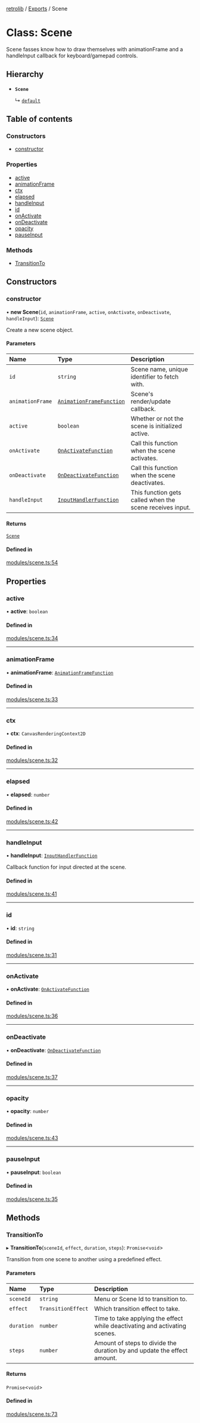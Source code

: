[retrolib](../README.md) / [Exports](../modules.md) / Scene

# Class: Scene

Scene fasses know how to draw themselves with animationFrame and a handleInput callback
for keyboard/gamepad controls.

## Hierarchy

- **`Scene`**

  ↳ [`default`](menu.default.md)

## Table of contents

### Constructors

- [constructor](Scene.md#constructor)

### Properties

- [active](Scene.md#active)
- [animationFrame](Scene.md#animationframe)
- [ctx](Scene.md#ctx)
- [elapsed](Scene.md#elapsed)
- [handleInput](Scene.md#handleinput)
- [id](Scene.md#id)
- [onActivate](Scene.md#onactivate)
- [onDeactivate](Scene.md#ondeactivate)
- [opacity](Scene.md#opacity)
- [pauseInput](Scene.md#pauseinput)

### Methods

- [TransitionTo](Scene.md#transitionto)

## Constructors

### constructor

• **new Scene**(`id`, `animationFrame`, `active`, `onActivate`, `onDeactivate`, `handleInput`): [`Scene`](Scene.md)

Create a new scene object.

#### Parameters

| Name | Type | Description |
| :------ | :------ | :------ |
| `id` | `string` | Scene name, unique identifier to fetch with. |
| `animationFrame` | [`AnimationFrameFunction`](../interfaces/AnimationFrameFunction.md) | Scene's render/update callback. |
| `active` | `boolean` | Whether or not the scene is initialized active. |
| `onActivate` | [`OnActivateFunction`](../interfaces/OnActivateFunction.md) | Call this function when the scene activates. |
| `onDeactivate` | [`OnDeactivateFunction`](../interfaces/OnDeactivateFunction.md) | Call this function when the scene deactivates. |
| `handleInput` | [`InputHandlerFunction`](../interfaces/InputHandlerFunction.md) | This function gets called when the scene receives input. |

#### Returns

[`Scene`](Scene.md)

#### Defined in

[modules/scene.ts:54](https://github.com/philbgarner/retrolib/blob/5caf158/src/modules/scene.ts#L54)

## Properties

### active

• **active**: `boolean`

#### Defined in

[modules/scene.ts:34](https://github.com/philbgarner/retrolib/blob/5caf158/src/modules/scene.ts#L34)

___

### animationFrame

• **animationFrame**: [`AnimationFrameFunction`](../interfaces/AnimationFrameFunction.md)

#### Defined in

[modules/scene.ts:33](https://github.com/philbgarner/retrolib/blob/5caf158/src/modules/scene.ts#L33)

___

### ctx

• **ctx**: `CanvasRenderingContext2D`

#### Defined in

[modules/scene.ts:32](https://github.com/philbgarner/retrolib/blob/5caf158/src/modules/scene.ts#L32)

___

### elapsed

• **elapsed**: `number`

#### Defined in

[modules/scene.ts:42](https://github.com/philbgarner/retrolib/blob/5caf158/src/modules/scene.ts#L42)

___

### handleInput

• **handleInput**: [`InputHandlerFunction`](../interfaces/InputHandlerFunction.md)

Callback function for input directed at the scene.

#### Defined in

[modules/scene.ts:41](https://github.com/philbgarner/retrolib/blob/5caf158/src/modules/scene.ts#L41)

___

### id

• **id**: `string`

#### Defined in

[modules/scene.ts:31](https://github.com/philbgarner/retrolib/blob/5caf158/src/modules/scene.ts#L31)

___

### onActivate

• **onActivate**: [`OnActivateFunction`](../interfaces/OnActivateFunction.md)

#### Defined in

[modules/scene.ts:36](https://github.com/philbgarner/retrolib/blob/5caf158/src/modules/scene.ts#L36)

___

### onDeactivate

• **onDeactivate**: [`OnDeactivateFunction`](../interfaces/OnDeactivateFunction.md)

#### Defined in

[modules/scene.ts:37](https://github.com/philbgarner/retrolib/blob/5caf158/src/modules/scene.ts#L37)

___

### opacity

• **opacity**: `number`

#### Defined in

[modules/scene.ts:43](https://github.com/philbgarner/retrolib/blob/5caf158/src/modules/scene.ts#L43)

___

### pauseInput

• **pauseInput**: `boolean`

#### Defined in

[modules/scene.ts:35](https://github.com/philbgarner/retrolib/blob/5caf158/src/modules/scene.ts#L35)

## Methods

### TransitionTo

▸ **TransitionTo**(`sceneId`, `effect`, `duration`, `steps`): `Promise`\<`void`\>

Transition from one scene to another using a predefined effect.

#### Parameters

| Name | Type | Description |
| :------ | :------ | :------ |
| `sceneId` | `string` | Menu or Scene Id to transition to. |
| `effect` | `TransitionEffect` | Which transition effect to take. |
| `duration` | `number` | Time to take applying the effect while deactivating and activating scenes. |
| `steps` | `number` | Amount of steps to divide the duration by and update the effect amount. |

#### Returns

`Promise`\<`void`\>

#### Defined in

[modules/scene.ts:73](https://github.com/philbgarner/retrolib/blob/5caf158/src/modules/scene.ts#L73)
